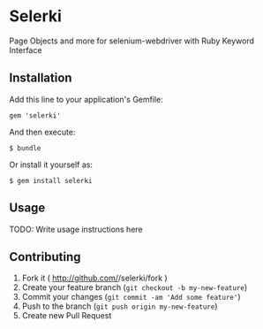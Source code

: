 # Selerki

Page Objects and more for selenium-webdriver with Ruby Keyword Interface

## Installation

Add this line to your application's Gemfile:

    gem 'selerki'

And then execute:

    $ bundle

Or install it yourself as:

    $ gem install selerki

## Usage

TODO: Write usage instructions here

## Contributing

1. Fork it ( http://github.com/<my-github-username>/selerki/fork )
2. Create your feature branch (`git checkout -b my-new-feature`)
3. Commit your changes (`git commit -am 'Add some feature'`)
4. Push to the branch (`git push origin my-new-feature`)
5. Create new Pull Request
